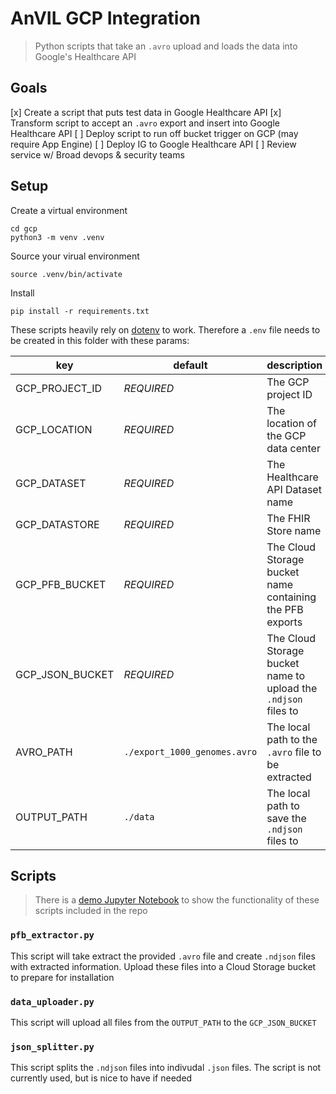 # AnVIL GCP Integration

> Python scripts that take an `.avro` upload and loads the data into Google's Healthcare API

## Goals

[x] Create a script that puts test data in Google Healthcare API
[x] Transform script to accept an `.avro` export and insert into Google Healthcare API
[ ] Deploy script to run off bucket trigger on GCP (may require App Engine)
[ ] Deploy IG to Google Healthcare API
[ ] Review service w/ Broad devops & security teams

## Setup

Create a virtual environment

```
cd gcp
python3 -m venv .venv
```

Source your virual environment

```
source .venv/bin/activate
```

Install

```
pip install -r requirements.txt
```

These scripts heavily rely on [dotenv](https://pypi.org/project/python-dotenv/) to work.
Therefore a `.env` file needs to be created in this folder with these params:

| key             | default                      | description                                                    |
| --------------- | ---------------------------- | -------------------------------------------------------------- |
| GCP_PROJECT_ID  | _REQUIRED_                   | The GCP project ID                                             |
| GCP_LOCATION    | _REQUIRED_                   | The location of the GCP data center                            |
| GCP_DATASET     | _REQUIRED_                   | The Healthcare API Dataset name                                |
| GCP_DATASTORE   | _REQUIRED_                   | The FHIR Store name                                            |
| GCP_PFB_BUCKET  | _REQUIRED_                   | The Cloud Storage bucket name containing the PFB exports       |
| GCP_JSON_BUCKET | _REQUIRED_                   | The Cloud Storage bucket name to upload the `.ndjson` files to |
| AVRO_PATH       | `./export_1000_genomes.avro` | The local path to the `.avro` file to be extracted             |
| OUTPUT_PATH     | `./data`                     | The local path to save the `.ndjson` files to                  |

## Scripts

> There is a [demo Jupyter Notebook](./demo.ipynb) to show the functionality of these scripts included in the repo

### `pfb_extractor.py`

This script will take extract the provided `.avro` file and create `.ndjson` files with extracted information.
Upload these files into a Cloud Storage bucket to prepare for installation

### `data_uploader.py`

This script will upload all files from the `OUTPUT_PATH` to the `GCP_JSON_BUCKET`

### `json_splitter.py`

This script splits the `.ndjson` files into indivudal `.json` files.
The script is not currently used, but is nice to have if needed

